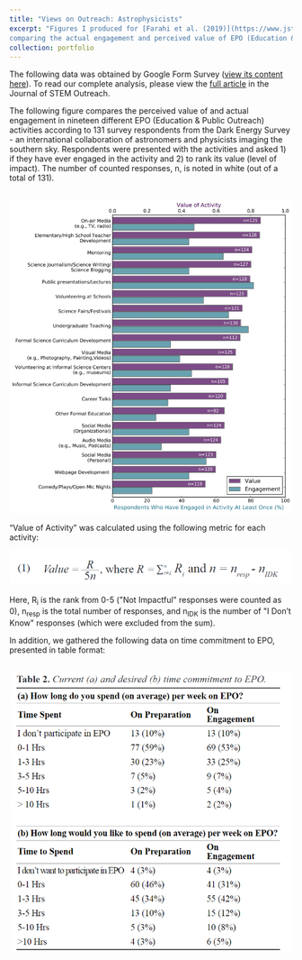 ```yaml
---
title: "Views on Outreach: Astrophysicists"
excerpt: "Figures I produced for [Farahi et al. (2019)](https://www.jstemoutreach.org/article/8981-astronomers-and-physicists-attitudes-toward-education-and-public-outreach-a-programmatic-study-of-the-dark-energy-survey)
comparing the actual engagement and perceived value of EPO (Education & Public Outreach) according to 131 Google survey respondents. Analysis & visualization done using Python notebooks and pandas. <br/><img src='/images/epo-fig2.png' width='450'><img src='/images/epo-table2.PNG' width='500'>"
collection: portfolio
---
```


The following data was obtained by Google Form Survey ([view its content here](https://ckrawiec.github.io/files/wolf_supplemental.pdf')). To read our complete analysis, please view the [full article](https://www.jstemoutreach.org/article/8981-astronomers-and-physicists-attitudes-toward-education-and-public-outreach-a-programmatic-study-of-the-dark-energy-survey) in the Journal of STEM Outreach. 

The following figure compares the perceived value of and actual engagement in nineteen different EPO (Education & Public Outreach) activities according to 131 survey respondents from the Dark Energy Survey - an international collaboration of astronomers and physicists imaging the southern sky. Respondents were presented with the activities and asked 1) if they have ever engaged in the activity and 2) to rank its value (level of impact). The number of counted responses, n, is noted in white (out of a total of 131).

<br/><img src='/images/epo-fig2.png'>

“Value of Activity” was calculated using the following metric for each activity:

<center>
  <img src='/images/epo-eq1.PNG'>
</center>
<br/>
Here, R<sub>i</sub> is the rank from 0-5 ("Not  Impactful" responses were counted as 0), n<sub>resp</sub> is the total number of responses,  and n<sub>IDK</sub> is the number of "I Don’t Know" responses (which were excluded from the sum).

<br/>

In addition, we gathered the following data on time commitment to EPO, presented in table format:

<center>
<br/><img src='/images/epo-table2.PNG' width='500'>
  </center>
 
